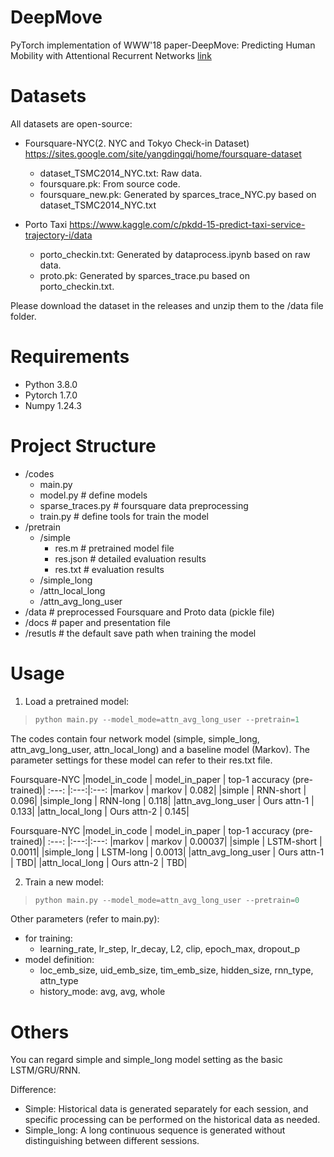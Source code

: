 # DeepMove
PyTorch implementation of WWW'18  paper-DeepMove: Predicting Human Mobility with Attentional Recurrent Networks [link](https://dl.acm.org/citation.cfm?id=3178876.3186058)

# Datasets
All datasets are open-source:
- Foursquare-NYC(2. NYC and Tokyo Check-in Dataset) https://sites.google.com/site/yangdingqi/home/foursquare-dataset
    - dataset_TSMC2014_NYC.txt: Raw data.
    - foursquare.pk: From source code.
    - foursquare_new.pk: Generated by sparces_trace_NYC.py based on dataset_TSMC2014_NYC.txt

- Porto Taxi https://www.kaggle.com/c/pkdd-15-predict-taxi-service-trajectory-i/data
  - porto_checkin.txt: Generated by dataprocess.ipynb based on raw data.
  - proto.pk: Generated by sparces_trace.pu based on porto_checkin.txt.

Please download the dataset in the releases and unzip them to the /data file folder.


# Requirements
- Python 3.8.0
- Pytorch 1.7.0
- Numpy 1.24.3

# Project Structure
- /codes
    - main.py
    - model.py # define models
    - sparse_traces.py # foursquare data preprocessing 
    - train.py # define tools for train the model
- /pretrain
    - /simple
        - res.m # pretrained model file
        - res.json # detailed evaluation results
        - res.txt # evaluation results
    - /simple_long
    - /attn_local_long
    - /attn_avg_long_user
- /data # preprocessed Foursquare and Proto data (pickle file)
- /docs # paper and presentation file
- /resutls # the default save path when training the model

# Usage
1. Load a pretrained model:
> ```python
> python main.py --model_mode=attn_avg_long_user --pretrain=1
> ```

The codes contain four network model (simple, simple_long, attn_avg_long_user, attn_local_long) and a baseline model (Markov). The parameter settings for these model can refer to their res.txt file.

Foursquare-NYC
|model_in_code | model_in_paper | top-1 accuracy (pre-trained)|
:---: |:---:|:---:
|markov | markov | 0.082|
|simple | RNN-short | 0.096|
|simple_long | RNN-long | 0.118|
|attn_avg_long_user | Ours attn-1 | 0.133|
|attn_local_long | Ours attn-2 | 0.145|

Foursquare-NYC
|model_in_code | model_in_paper | top-1 accuracy (pre-trained)|
:---: |:---:|:---:
|markov | markov | 0.00037|
|simple | LSTM-short | 0.0011|
|simple_long | LSTM-long | 0.0013|
|attn_avg_long_user | Ours attn-1 | TBD|
|attn_local_long | Ours attn-2 | TBD|

2. Train a new model:
> ```python
> python main.py --model_mode=attn_avg_long_user --pretrain=0
> ```

Other parameters (refer to main.py):
- for training: 
    - learning_rate, lr_step, lr_decay, L2, clip, epoch_max, dropout_p
- model definition: 
    - loc_emb_size, uid_emb_size, tim_emb_size, hidden_size, rnn_type, attn_type
    - history_mode: avg, avg, whole

# Others
You can regard simple and simple_long model setting as the basic LSTM/GRU/RNN.

Difference:
- Simple: Historical data is generated separately for each session, and specific processing can be performed on the historical data as needed.
- Simple_long: A long continuous sequence is generated without distinguishing between different sessions.
